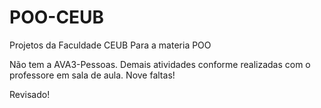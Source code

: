 # POO-CEUB
Projetos da Faculdade CEUB Para a materia POO

Não tem a AVA3-Pessoas. Demais atividades conforme realizadas com o professore em sala de aula. Nove faltas!

Revisado!
